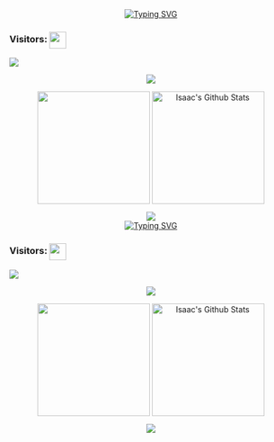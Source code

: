 <div id="about-me" align="center">
<a href="https://git.io/typing-svg"><img src="https://readme-typing-svg.demolab.com?font=Roboto+Condensed&weight=750&size=30&duration=5000&pause=3000&color=1890ff&center=true&vCenter=true&width=550&lines=Hello!+This+is+Isaac+Turner!" alt="Typing SVG" /></a>
</div>

### Visitors: <img align="center" height="30px" src="https://profile-counter.glitch.me/spacey-sooty/count.svg" />
<img align="center" src="https://github-readme-activity-graph.vercel.app/graph?username=spacey-sooty&bg_color=222222&color=ffffff&line=1890ff&point=ffffff&area=true&hide_border=false" />
<p align="center">
<img align="center" src="https://github-profile-trophy.vercel.app/?username=spacey-sooty&theme=darkhub&no-frame=true&column=4&margin-w=36&margin-h=12" />
</p>
<p align="center">
<img align="center" height="200px" src="https://github-readme-stats.vercel.app/api/top-langs/?username=spacey-sooty&langs_count=8&theme=dark&layout=compact&hide=lua" />
<img align="center" height="200px" src="https://github-readme-stats-git-masterrstaa-rickstaa.vercel.app/api?username=spacey-sooty&show_icons=true&count_private=true&include_all_commits=true&line_height=25&theme=dark" alt="Isaac's Github Stats" />
</p>
</p>
<div align="center" style="font-size: 25px;font-weight: 900;">
  <a href="https://github.com/starlitnightsky">
    <img src="https://github-readme-streak-stats.herokuapp.com?user=spacey-sooty&theme=dark" />
  </a>
</div>
</section>
<div id="about-me" align="center">
<a href="https://git.io/typing-svg"><img src="https://readme-typing-svg.demolab.com?font=Roboto+Condensed&weight=750&size=30&duration=5000&pause=3000&color=1890ff&center=true&vCenter=true&width=550&lines=Hello!+This+is+Isaac+Turner!" alt="Typing SVG" /></a>
</div>

### Visitors: <img align="center" height="30px" src="https://profile-counter.glitch.me/spacey-sooty/count.svg" />
<img align="center" src="https://github-readme-activity-graph.vercel.app/graph?username=spacey-sooty&bg_color=222222&color=ffffff&line=1890ff&point=ffffff&area=true&hide_border=false" />
<p align="center">
<img align="center" src="https://github-profile-trophy.vercel.app/?username=spacey-sooty&theme=darkhub&no-frame=true&column=4&margin-w=36&margin-h=12" />
</p>
<p align="center">
<img align="center" height="200px" src="https://github-readme-stats.vercel.app/api/top-langs/?username=spacey-sooty&langs_count=8&theme=dark&layout=compact&hide=lua" />
<img align="center" height="200px" src="https://github-readme-stats-git-masterrstaa-rickstaa.vercel.app/api?username=spacey-sooty&show_icons=true&count_private=true&include_all_commits=true&line_height=25&theme=dark" alt="Isaac's Github Stats" />
</p>
</p>
<div align="center" style="font-size: 25px;font-weight: 900;">
  <a href="https://github.com/starlitnightsky">
    <img src="https://github-readme-streak-stats.herokuapp.com?user=spacey-sooty&theme=dark" />
  </a>
</div>
</section>
